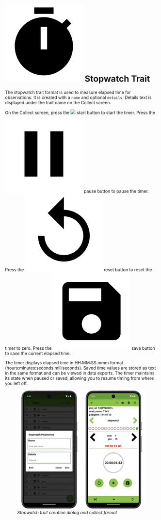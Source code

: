 <link rel="stylesheet" type="text/css" href="_styles/styles.css">

# <img class="icon-title" src="_static/icons/formats/stopwatch.png"> Stopwatch Trait

The stopwatch trait format is used to measure elapsed time for observations.
It is created with a `name` and optional `details`.
Details text is displayed under the trait name on the Collect screen.

On the Collect screen, press the <img class="icon" src="_static/icons/formats/play.png"> start button to start the timer.
Press the <img class="icon" src="_static/icons/formats/pause.png"> pause button to pause the timer.
Press the <img class="icon" src="_static/icons/formats/reset.png"> reset button to reset the timer to zero.
Press the <img class="icon" src="_static/icons/formats/save.png"> save button to save the current elapsed time.

The timer displays elapsed time in HH:MM:SS.mmm format (hours:minutes:seconds.milliseconds).
Saved time values are stored as text in the same format and can be viewed in data exports.
The timer maintains its state when paused or saved, allowing you to resume timing from where you left off.
<figure class="image">
  <img class="screenshot" src="_static/images/traits/formats/stopwatch_format_joined.png" width="700px"> 
  <figcaption class="screenshot-caption"><i>Stopwatch trait creation dialog and collect format</i></figcaption> 
</figure>